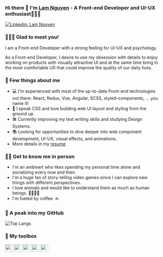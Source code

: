 ### Hi there 👋 I'm [Lam Nguyen](https://lamoort.github.io/) - A Front-end Developer and UI-UX enthusiast👨🏻‍💻

[![Linkedin: Lam Nguyen](https://img.shields.io/badge/-@lamnguyen-0077B5?style=flat-square&labelColor=0077B5&logo=linkedin&link=https://www.linkedin.com/in/lam-nguyenchanh/)](https://www.linkedin.com/in/lam-nguyenchanh/)
<br>

### 🙋🏻‍♂️ Glad to meet you! 
I am a Front-end Developer with a strong feeling for UI-UX and psychology. 

As a Front-end Developer, I desire to use my obsession with details to enjoy working on products with visually attractive UI and at the same time bring in the most comfortable UX that could improve the quality of our daily lives.

### 🤖 Few things about me 
- 💻   I'm experienced with most of the up-to-date Front-end technologies out there: React, Redux, Vue, Angular, SCSS, styled-components, ... you name it!
- 🎨   I speak CSS and love building web UI layout and styling from the ground up.
- 🛠   Currently improving my test writing skills and studying Design Systems.
- 📚   Looking for opportunities to dive deeper into web component development, UI-UX, visual effects, and animations. 
- More details in my [resume](https://drive.google.com/file/d/1RqqCx3rRYVjxlJwms8u32FQlx3OpIag1/view?usp=sharing)

### 🥷🏻 Get to know me in person
- I'm an ambivert who likes spending my personal time alone and socializing every now and then.
- I'm a huge fan of story-telling video games since I can explore new things with different perspectives.
- I love animals and would like to understand them as much as human beings. 🐯🦁🐒🦅
- I'm fueled by coffee. ☕️

### 👀 A peak into my GitHub
![Top Langs](https://github-readme-stats.vercel.app/api/top-langs/?username=lamoort&layout=compact&theme=dark&hide_border=true)


### 🧰 My toolbox
<code><img height="25" src="https://user-images.githubusercontent.com/26543329/126912351-e6cf30b9-b05c-4084-bb4e-4170cf53c40c.png"></code>
<code><img height="25" src="https://cdn4.iconfinder.com/data/icons/logos-and-brands/512/367_Vuejs_logo-256.png"></code>
<code><img height="25" src="https://cdn4.iconfinder.com/data/icons/logos-and-brands/512/21_Angular_logo_logos-256.png"></code>
<code><img height="25" src="https://cdn3.iconfinder.com/data/icons/logos-and-brands-adobe/512/288_Sass-256.png"></code>
<code><img height="25" src="https://cdn3.iconfinder.com/data/icons/social-media-2169/24/social_media_social_media_logo_git-256.png"></code>


